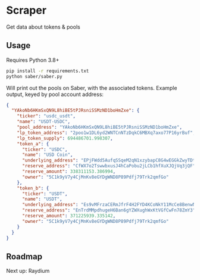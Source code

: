 # Scraper

Get data about tokens & pools

## Usage

Requires Python 3.8+

```bash
pip install -r requirements.txt
python saber/saber.py
```

Will print out the pools on Saber, with the associated tokens. Example output, keyed by pool account address:

```json
{
  "YAkoNb6HKmSxQN9L8hiBE5tPJRsniSSMzND1boHmZxe": {
    "ticker": "usdc_usdt",
    "name": "USDT-USDC",
    "pool_address": "YAkoNb6HKmSxQN9L8hiBE5tPJRsniSSMzND1boHmZxe",
    "lp_token_address": "2poo1w1DL6yd2WNTCnNTzDqkC6MBXq7axo77P16yrBuf",
    "lp_token_supply": 694486701.998307,
    "token_a": {
      "ticker": "USDC",
      "name": "USD Coin",
      "underlying_address": "EPjFWdd5AufqSSqeM2qN1xzybapC8G4wEGGkZwyTDt1v",
      "reserve_address": "CfWX7o2TswwbxusJ4hCaPobu2jLCb1hfXuXJQjVq3jQF",
      "reserve_amount": 338311153.386994,
      "owner": "5C1k9yV7y4CjMnKv8eGYDgWND8P89Pdfj79Trk2qmfGo"
    },
    "token_b": {
      "ticker": "USDT",
      "name": "USDT",
      "underlying_address": "Es9vMFrzaCERmJfrF4H2FYD4KCoNkY11McCe8BenwNYB",
      "reserve_address": "EnTrdMMpdhugeH6Ban6gYZWXughWxKtVGfCwFn78ZmY3",
      "reserve_amount": 371225939.335142,
      "owner": "5C1k9yV7y4CjMnKv8eGYDgWND8P89Pdfj79Trk2qmfGo"
    }
  }
}
```

## Roadmap

Next up: Raydium
